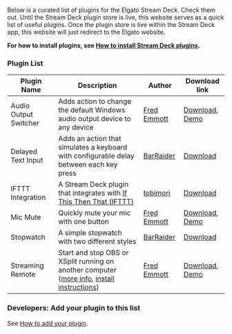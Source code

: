 Below is a curated list of plugins for the Elgato Stream Deck. Check them out. Until the Stream Deck plugin store is live, this website serves as a quick list of useful plugins. Once the plugin store is live within the Stream Deck app, this website will just redirect to the Elgato website.

**For how to install plugins, see [How to install Stream Deck plugins](how-to-install).**

### Plugin List

Plugin Name | Description | Author | Download link
----------- | ----------- | ------ | -------------
Audio Output Switcher | Adds action to change the default Windows audio output device to any device | [Fred Emmott](https://github.com/fredemmott) | [Download](https://github.com/fredemmott/StreamDeck-AudioOutputSwitcher/releases), [Demo](https://youtu.be/Y5avo5WrwwM)
Delayed Text Input | Adds an action that simulates a keyboard with configurable delay between each key press | [BarRaider](https://github.com/BarRaider) | [Download](https://github.com/BarRaider/streamdeck-delayedtext/releases)
IFTTT Integration | A Stream Deck plugin that integrates with [If This Then That (IFTTT)](https://ifttt.com/) | [tobimori](https://github.com/tobimori) | [Download](https://github.com/tobimori/streamdeck-ifttt/releases/latest)
Mic Mute | Quickly mute your mic with one button | [Fred Emmott](https://github.com/fredemmott) | [Download](https://github.com/fredemmott/StreamDeck-MicMute/releases), [Demo](https://youtu.be/WrsqExqfLCg)
Stopwatch | A simple stopwatch with two different styles | [BarRaider](https://github.com/BarRaider) | [Download](https://github.com/BarRaider/streamdeck-stopwatch/releases/)
Streaming Remote | Start and stop OBS or XSplit running on another computer ([more info](https://www.reddit.com/r/ElgatoGaming/comments/aeffz9/streamdeck_plugin_start_and_stop_obs_or_xsplit_on/), [install instructions](https://github.com/fredemmott/streaming-remote#requirements)) | [Fred Emmott](https://github.com/fredemmott) | [Download](https://github.com/fredemmott/streaming-remote/releases), [Demo](https://youtu.be/bPNSg1Q2iws)

### Developers: Add your plugin to this list
See [How to add your plugin](developers).

